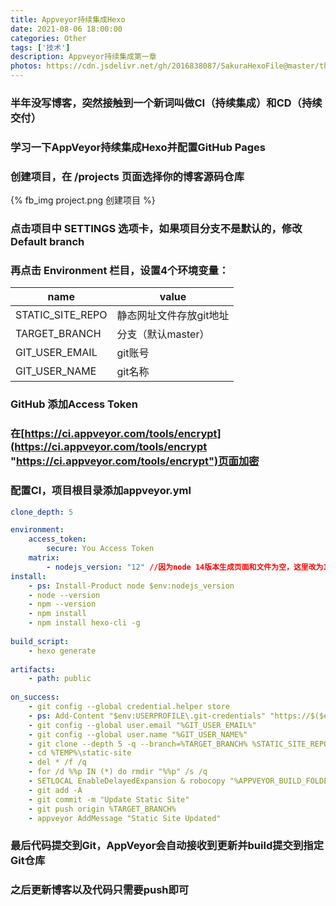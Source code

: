 ```yaml
---
title: Appveyor持续集成Hexo
date: 2021-08-06 18:00:00
categories: Other
tags: ['技术'] 
description: Appveyor持续集成第一章
photos: https://cdn.jsdelivr.net/gh/2016838087/SakuraHexoFile@master/themes/images/background/31.jpg
---
```

### 半年没写博客，突然接触到一个新词叫做CI（持续集成）和CD（持续交付）
### 学习一下AppVeyor持续集成Hexo并配置GitHub Pages
<!-- more -->
### 创建项目，在 /projects 页面选择你的博客源码仓库
{% fb_img project.png 创建项目 %}

### 点击项目中 SETTINGS 选项卡，如果项目分支不是默认的，修改 Default branch
### 再点击 Environment 栏目，设置4个环境变量：

| name  |  value |
| ------------ | ------------ |
| STATIC_SITE_REPO | 静态网址文件存放git地址  |
| TARGET_BRANCH |  分支（默认master） |
| GIT_USER_EMAIL|   git账号|
| GIT_USER_NAME |   git名称|

### GitHub 添加Access Token
### 在[https://ci.appveyor.com/tools/encrypt](https://ci.appveyor.com/tools/encrypt "https://ci.appveyor.com/tools/encrypt")页面加密

### 配置CI，项目根目录添加appveyor.yml
```yaml
clone_depth: 5

environment:
    access_token:
        secure: You Access Token
    matrix:
        - nodejs_version: "12" //因为node 14版本生成页面和文件为空，这里改为12版本
install:
    - ps: Install-Product node $env:nodejs_version
    - node --version
    - npm --version
    - npm install
    - npm install hexo-cli -g
    
build_script:
    - hexo generate
    
artifacts:
    - path: public
    
on_success:
    - git config --global credential.helper store
    - ps: Add-Content "$env:USERPROFILE\.git-credentials" "https://$($env:access_token):x-oauth-basic@github.com`n"
    - git config --global user.email "%GIT_USER_EMAIL%"
    - git config --global user.name "%GIT_USER_NAME%"
    - git clone --depth 5 -q --branch=%TARGET_BRANCH% %STATIC_SITE_REPO% %TEMP%\static-site
    - cd %TEMP%\static-site
    - del * /f /q
    - for /d %%p IN (*) do rmdir "%%p" /s /q
    - SETLOCAL EnableDelayedExpansion & robocopy "%APPVEYOR_BUILD_FOLDER%\public" "%TEMP%\static-site" /e & IF !ERRORLEVEL! EQU 1 (exit 0) ELSE (IF !ERRORLEVEL! EQU 3 (exit 0) ELSE (exit 1))
    - git add -A
    - git commit -m "Update Static Site"
    - git push origin %TARGET_BRANCH%
    - appveyor AddMessage "Static Site Updated"

```
### 最后代码提交到Git，AppVeyor会自动接收到更新并build提交到指定Git仓库
### 之后更新博客以及代码只需要push即可